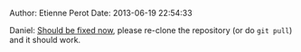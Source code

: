 Author: Etienne Perot
Date: 2013-06-19 22:54:33

Daniel: [Should be fixed now](https://github.com/EtiennePerot/macchiato/commit/7737b442446d15adf57587f9c2a0edd23cd073bb), please re-clone the repository (or do `git pull`) and it should work.
